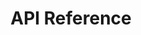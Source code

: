 ---
title: API Reference

language_tabs: # must be one of https://git.io/vQNgJ
  - csharp: C#
  - javascript: JavaScript
  - http: HTTP  

toc_footers:
  - <a target="_blank" href="https://portal.blip.ai">Sign Up for a BLiP Account</a>
  - <a target="_blank" href="https://github.com/takenet/blip-docs">Help to improve this docs</a>
  - <a target="_blank" href="https://docs.google.com/forms/d/e/1FAIpQLSfOrnQqItLAxOhcrlhD6z5_ClTA54rSBbNGh5gKXr5J0a5tHA/viewform">Suggest an update ✌️</a>
  

includes:
  - en/introduction
  
  - en/concept
  - en/concepts2/addressing
  - en/concepts2/channels
  - en/concepts2/messages
  - en/concepts2/handle-messages
  - en/concepts2/notifications
  - en/concepts2/handle-notifications
  - en/concepts2/commands
  - en/concepts2/handle-commands
  - en/concepts2/throughput
  
  - en/authentication

  - en/getting-started
  - en/getting-started/builder/getting-started-builder
  - en/getting-started/csharp/getting-started-csharp
  - en/getting-started/js/getting-started-js
  - en/getting-started/http/getting-started-http  
  - en/getting-started/postman-collection  

# Add a content type keeping the order

  - en/content-types
  - en/content-types/chatstate
  - en/content-types/collection
  - en/content-types/input
  - en/content-types/list
  - en/content-types/location/location
  - en/content-types/location/receive-location
  - en/content-types/location/send-location
  - en/content-types/media-link/media-link
  - en/content-types/media-link/audio
  - en/content-types/media-link/documents
  - en/content-types/media-link/gif
  - en/content-types/media-link/images
  - en/content-types/media-link/video
  - en/content-types/menu/menu
  - en/content-types/menu/quickreply
  - en/content-types/multimedia-menu
  - en/content-types/native
  - en/content-types/payment-invoice
  - en/content-types/payment-receipt
  - en/content-types/text
  - en/content-types/redirect  
  - en/content-types/resource
  - en/content-types/sensitive
  - en/content-types/web-link


# Add documents 

  - en/documents
  - en/documents/accessKey
  - en/documents/account
  - en/documents/accountContact
  - en/documents/accountKeyRequest
  - en/documents/agentProductivitySummary
  - en/documents/analysis
  - en/documents/analysisFeedback
  - en/documents/analysisRequest
  - en/documents/analysisResponse
  - en/documents/answer
  - en/documents/attendanceTimeSummary
  - en/documents/attendant
  - en/documents/attendantTeam
  - en/documents/attendantTicketsSummary
  - en/documents/billingRule
  - en/documents/capability
  - en/documents/chart
  - en/documents/comment
  - en/documents/configuration
  - en/documents/confusionMatrix
  - en/documents/contact
  - en/documents/customReply
  - en/documents/distributionList
  - en/documents/distributionListMessage
  - en/documents/distributionListNotification
  - en/documents/entity
  - en/documents/eventTrack
  - en/documents/httpContentDocument
  - en/documents/identityPerDay
  - en/documents/identityPlan
  - en/documents/identitySubscription
  - en/documents/identityTotalPerDay
  - en/documents/identityWallet
  - en/documents/intention
  - en/documents/metricIndicators
  - en/documents/model
  - en/documents/modelSummary
  - en/documents/OAuthToken
  - en/documents/openTicketSummary
  - en/documents/plan
  - en/documents/question
  - en/documents/report
  - en/documents/resource
  - en/documents/responseTime
  - en/documents/role
  - en/documents/rolePermission
  - en/documents/rule
  - en/documents/schedules
  - en/documents/serviceTimeSummary
  - en/documents/subscription (plan)
  - en/documents/subscription (resource)
  - en/documents/subscriptionEvent
  - en/documents/subscriptionItem
  - en/documents/tagTicketsSummary
  - en/documents/team
  - en/documents/teamTicketsSummary
  - en/documents/tenantInformation
  - en/documents/tenantUserInformation
  - en/documents/thread
  - en/documents/threadMessage
  - en/documents/ticket
  - en/documents/ticketsMetricsSummary
  - en/documents/ticketsSummary
  - en/documents/tunnels
  - en/documents/user
  - en/documents/userPermission
  - en/documents/usersRequest
  - en/documents/waitingTicketSummary
  - en/documents/wallet
  - en/documents/walletTransaction

# Add an extension keeping the order

  - en/extensions
  - en/extensions/analytics
  - en/extensions/artificial-intelligence
  - en/extensions/broadcast
  - en/extensions/bucket
  - en/extensions/blip-builder
  - en/extensions/chat-history
  - en/extensions/chatbot-profile
  - en/extensions/contacts
  - en/extensions/desk
  - en/extensions/resources
  - en/extensions/scheduler
  - en/extensions/security
  - en/extensions/tunnel
  - en/extensions/user-info  

# Add an integration keeping the order

  - en/integrations
  - en/integrations/blip-chat
  - en/integrations/mailgun
  - en/integrations/messenger
  - en/integrations/payment
  - en/integrations/skype
  - en/integrations/takeio
  - en/integrations/tangram
  - en/integrations/telegram
  - en/integrations/whatsapp

search: true
---